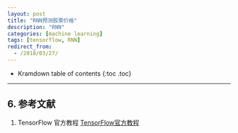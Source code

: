 ```yaml
---
layout: post
title: "RNN预测股票价格"
description: "RNN"
categories: [machine learning]
tags: [tensorflow, RNN]
redirect_from: 
  - /2018/03/27/
---  
```

* Kramdown table of contents
{:toc .toc}
---



## 6. 参考文献
1.  TensorFlow 官方教程      [TensorFlow官方教程](https://www.tensorflow.org/tutorials/image_retraining)
